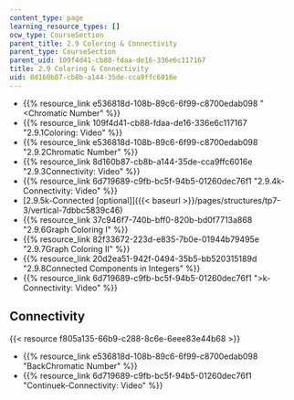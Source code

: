 ```yaml
---
content_type: page
learning_resource_types: []
ocw_type: CourseSection
parent_title: 2.9 Coloring & Connectivity
parent_type: CourseSection
parent_uid: 109f4d41-cb88-fdaa-de16-336e6c117167
title: 2.9 Coloring & Connectivity
uid: 8d160b87-cb8b-a144-35de-cca9ffc6016e
---
```


*   {{% resource_link e536818d-108b-89c6-6f99-c8700edab098 "\<Chromatic Number" %}}
*   {{% resource_link 109f4d41-cb88-fdaa-de16-336e6c117167 "2.9.1Coloring: Video" %}}
*   {{% resource_link e536818d-108b-89c6-6f99-c8700edab098 "2.9.2Chromatic Number" %}}
*   {{% resource_link 8d160b87-cb8b-a144-35de-cca9ffc6016e "2.9.3Connectivity: Video" %}}
*   {{% resource_link 6d719689-c9fb-bc5f-94b5-01260dec76f1 "2.9.4k-Connectivity: Video" %}}
*   [2.9.5k-Connected \[optional\]]({{< baseurl >}}/pages/structures/tp7-3/vertical-7dbbc5839c46)
*   {{% resource_link 37c946f7-740b-bff0-820b-bd0f7713a868 "2.9.6Graph Coloring I" %}}
*   {{% resource_link 82f33672-223d-e835-7b0e-01944b79495e "2.9.7Graph Coloring II" %}}
*   {{% resource_link 20d2ea51-942f-0494-35b5-bb520315189d "2.9.8Connected Components in Integers" %}}
*   {{% resource_link 6d719689-c9fb-bc5f-94b5-01260dec76f1 "\>k-Connectivity: Video" %}}

Connectivity
------------

{{< resource f805a135-66b9-c288-8c6e-6eee83e44b68 >}}

*   {{% resource_link e536818d-108b-89c6-6f99-c8700edab098 "BackChromatic Number" %}}
*   {{% resource_link 6d719689-c9fb-bc5f-94b5-01260dec76f1 "Continuek-Connectivity: Video" %}}